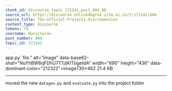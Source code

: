 ```yaml
---
chunk_id: discourse_topic_171141_post_404_08
source_url: https://discourse.onlinedegree.iitm.ac.in/t/171141/404
source_title: Tds-official-Project1-discrepencies
content_type: discourse
tokens: 79
username: Haricharan
post_number: 404
topic_id: 171141
---
```


app.py` file." alt="image" data-base62-sha1="NuYhBW6qFDhU777JjKITbgetdA" width="690" height="436" data-dominant-color="212322">image730×462 21.4 KB

---

moved the new `datagen.py` and `evaluate.py` into the project folder
